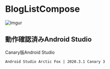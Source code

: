 # BlogListCompose

![Imgur](https://imgur.com/7QuXSWv.png)

## 動作確認済みAndroid Studio

Canary版Android Studio

`Android Studio Arctic Fox | 2020.3.1 Canary 3`